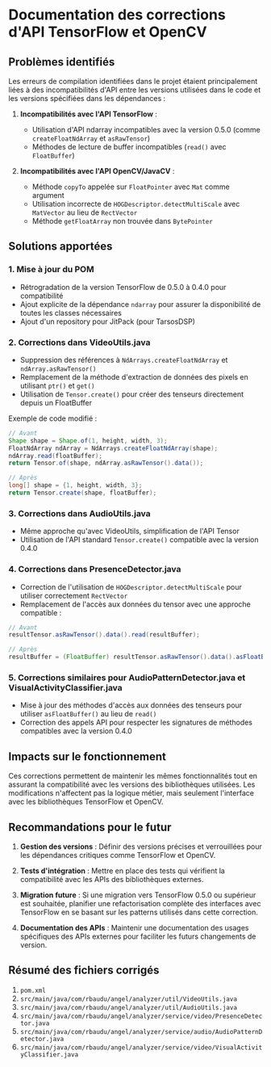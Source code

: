 # Documentation des corrections d'API TensorFlow et OpenCV

## Problèmes identifiés

Les erreurs de compilation identifiées dans le projet étaient principalement liées à des incompatibilités d'API entre les versions utilisées dans le code et les versions spécifiées dans les dépendances :

1. **Incompatibilités avec l'API TensorFlow** :
   - Utilisation d'API ndarray incompatibles avec la version 0.5.0 (comme `createFloatNdArray` et `asRawTensor`)
   - Méthodes de lecture de buffer incompatibles (`read()` avec `FloatBuffer`)

2. **Incompatibilités avec l'API OpenCV/JavaCV** :
   - Méthode `copyTo` appelée sur `FloatPointer` avec `Mat` comme argument
   - Utilisation incorrecte de `HOGDescriptor.detectMultiScale` avec `MatVector` au lieu de `RectVector`
   - Méthode `getFloatArray` non trouvée dans `BytePointer`

## Solutions apportées

### 1. Mise à jour du POM

- Rétrogradation de la version TensorFlow de 0.5.0 à 0.4.0 pour compatibilité
- Ajout explicite de la dépendance `ndarray` pour assurer la disponibilité de toutes les classes nécessaires
- Ajout d'un repository pour JitPack (pour TarsosDSP)

### 2. Corrections dans VideoUtils.java

- Suppression des références à `NdArrays.createFloatNdArray` et `ndArray.asRawTensor()`
- Remplacement de la méthode d'extraction de données des pixels en utilisant `ptr()` et `get()`
- Utilisation de `Tensor.create()` pour créer des tenseurs directement depuis un FloatBuffer

Exemple de code modifié :
```java
// Avant
Shape shape = Shape.of(1, height, width, 3);
FloatNdArray ndArray = NdArrays.createFloatNdArray(shape);
ndArray.read(floatBuffer);
return Tensor.of(shape, ndArray.asRawTensor().data());

// Après
long[] shape = {1, height, width, 3};
return Tensor.create(shape, floatBuffer);
```

### 3. Corrections dans AudioUtils.java

- Même approche qu'avec VideoUtils, simplification de l'API Tensor
- Utilisation de l'API standard `Tensor.create()` compatible avec la version 0.4.0

### 4. Corrections dans PresenceDetector.java

- Correction de l'utilisation de `HOGDescriptor.detectMultiScale` pour utiliser correctement `RectVector`
- Remplacement de l'accès aux données du tensor avec une approche compatible :

```java
// Avant
resultTensor.asRawTensor().data().read(resultBuffer);

// Après
resultBuffer = (FloatBuffer) resultTensor.asRawTensor().data().asFloatBuffer();
```

### 5. Corrections similaires pour AudioPatternDetector.java et VisualActivityClassifier.java

- Mise à jour des méthodes d'accès aux données des tenseurs pour utiliser `asFloatBuffer()` au lieu de `read()`
- Correction des appels API pour respecter les signatures de méthodes compatibles avec la version 0.4.0

## Impacts sur le fonctionnement

Ces corrections permettent de maintenir les mêmes fonctionnalités tout en assurant la compatibilité avec les versions des bibliothèques utilisées. Les modifications n'affectent pas la logique métier, mais seulement l'interface avec les bibliothèques TensorFlow et OpenCV.

## Recommandations pour le futur

1. **Gestion des versions** : Définir des versions précises et verrouillées pour les dépendances critiques comme TensorFlow et OpenCV.
   
2. **Tests d'intégration** : Mettre en place des tests qui vérifient la compatibilité avec les APIs des bibliothèques externes.

3. **Migration future** : Si une migration vers TensorFlow 0.5.0 ou supérieur est souhaitée, planifier une refactorisation complète des interfaces avec TensorFlow en se basant sur les patterns utilisés dans cette correction.

4. **Documentation des APIs** : Maintenir une documentation des usages spécifiques des APIs externes pour faciliter les futurs changements de version.

## Résumé des fichiers corrigés

1. `pom.xml`
2. `src/main/java/com/rbaudu/angel/analyzer/util/VideoUtils.java`
3. `src/main/java/com/rbaudu/angel/analyzer/util/AudioUtils.java`
4. `src/main/java/com/rbaudu/angel/analyzer/service/video/PresenceDetector.java`
5. `src/main/java/com/rbaudu/angel/analyzer/service/audio/AudioPatternDetector.java`
6. `src/main/java/com/rbaudu/angel/analyzer/service/video/VisualActivityClassifier.java`
